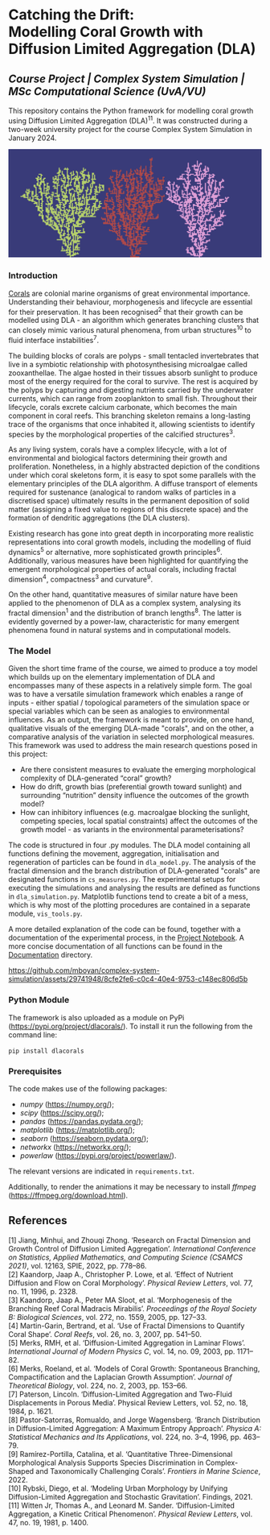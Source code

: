 # Catching the Drift:<br/>Modelling Coral Growth with Diffusion Limited Aggregation (DLA)
## _Course Project | Complex System Simulation | MSc Computational Science (UvA/VU)_

This repository contains the Python framework for modelling coral growth using Diffusion Limited Aggregation (DLA)<sup>11</sup>. It was constructed during a two-week university project for the course Complex System Simulation in January 2024.

![background_base](https://github.com/mboyan/complex-system-simulation/blob/boyan-final-cleanup/Images/background_base_cropped.png)


### Introduction
[Corals](https://kids.frontiersin.org/articles/10.3389/frym.2019.00143) are colonial marine organisms of great environmental importance.
Understanding their behaviour, morphogenesis and lifecycle are essential for their preservation.
It has been recognised<sup>2</sup> that their growth can be modelled using DLA - an algorithm which generates branching clusters that can closely mimic various natural phenomena, from urban structures<sup>10</sup> to fluid interface instabilities<sup>7</sup>.

The building blocks of corals are polyps - small tentacled invertebrates that live in a symbiotic relationship with photosynthesising microalgae called zooxanthellae.
The algae hosted in their tissues absorb sunlight to produce most of the energy required for the coral to survive.
The rest is acquired by the polyps by capturing and digesting nutrients carried by the underwater currents, which can range from zooplankton to small fish.
Throughout their lifecycle, corals excrete calcium carbonate, which becomes the main component in coral reefs.
This branching skeleton remains a long-lasting trace of the organisms that once inhabited it, allowing scientists to identify species by the morphological properties of the calcified structures<sup>3</sup>.

As any living system, corals have a complex lifecycle, with a lot of environmental and biological factors determining their growth and proliferation.
Nonetheless, in a highly abstracted depiction of the conditions under which coral skeletons form, it is easy to spot some parallels with the elementary principles of the DLA algorithm.
A diffuse transport of elements required for sustenance (analogical to random walks of particles in a discretised space) ultimately results in the permanent deposition of solid matter (assigning a fixed value to regions of this discrete space) and the formation of dendritic aggregations (the DLA clusters).

Existing research has gone into great depth in incorporating more realistic representations into coral growth models, including the modelling of fluid dynamics<sup>5</sup> or alternative, more sophisticated growth principles<sup>6</sup>. Additionally, various measures have been highlighted for quantifying the emergent morphological properties of actual corals, including fractal dimension<sup>4</sup>, compactness<sup>3</sup> and curvature<sup>9</sup>.

On the other hand, quantitative measures of similar nature have been applied to the phenomenon of DLA as a complex system, analysing its fractal dimension<sup>1</sup> and the distribution of branch lengths<sup>8</sup>. The latter is evidently governed by a power-law, characteristic for many emergent phenomena found in natural systems and in computational models.

### The Model

Given the short time frame of the course, we aimed to produce a toy model which builds up on the elementary implementation of DLA and encompasses many of these aspects in a relatively simple form. The goal was to have a versatile simulation framework which enables a range of inputs - either spatial / topological parameters of the simulation space or special variables which can be seen as analogies to environmental influences. As an output, the framework is meant to provide, on one hand, qualitative visuals of the emerging DLA-made "corals", and on the other, a comparative analysis of the variation in selected morphological measures. This framework was used to address the main research questions posed in this project:
- Are there consistent measures to evaluate the emerging morphological complexity of DLA-generated “coral” growth?
- How do drift, growth bias (preferential growth toward sunlight) and surrounding “nutrition” density influence the outcomes of the growth model?
- How can inhibitory influences (e.g. macroalgae blocking the sunlight, competing species, local spatial constraints) affect the outcomes of the growth model - as variants in the environmental parameterisations?

The code is structured in four .py modules. The DLA model containing all functions defining the movement, aggregation, initialisation and regeneration of particles can be found in `dla_model.py`. The analysis of the fractal dimension and the branch distribution of DLA-generated "corals" are designated functions in `cs_measures.py`. The experimental setups for executing the simulations and analysing the results are defined as functions in `dla_simulation.py`. Matplotlib functions tend to create a bit of a mess, which is why most of the plotting procedures are contained in a separate module, `vis_tools.py`.

A more detailed explanation of the code can be found, together with a documentation of the experimental process, in the [Project Notebook](https://github.com/mboyan/complex-system-simulation/blob/main/Code/ProjectNotebook.ipynb).
A more concise documentation of all functions can be found in the [Documentation](https://github.com/mboyan/complex-system-simulation/tree/main/Documentation) directory.



https://github.com/mboyan/complex-system-simulation/assets/29741948/8cfe2fe6-c0c4-40e4-9753-c148ec806d5b


### Python Module

The framework is also uploaded as a module on PyPi (https://pypi.org/project/dlacorals/). To install it run the following from the command line:

`pip install dlacorals`

### Prerequisites

The code makes use of the following packages:
- _numpy_ (https://numpy.org/);
- _scipy_ (https://scipy.org/);
- _pandas_ (https://pandas.pydata.org/);
- _matplotlib_ (https://matplotlib.org/);
- _seaborn_ (https://seaborn.pydata.org/);
- _networkx_ (https://networkx.org/);
- _powerlaw_ (https://pypi.org/project/powerlaw/).

The relevant versions are indicated in `requirements.txt`.

Additionally, to render the animations it may be necessary to install _ffmpeg_ (https://ffmpeg.org/download.html).


## References
[1] Jiang, Minhui, and Zhouqi Zhong. ‘Research on Fractal Dimension and Growth Control of Diffusion Limited Aggregation’. _International Conference on Statistics, Applied Mathematics, and Computing Science (CSAMCS 2021)_, vol. 12163, SPIE, 2022, pp. 778–86.  
[2] Kaandorp, Jaap A., Christopher P. Lowe, et al. ‘Effect of Nutrient Diffusion and Flow on Coral Morphology’. _Physical Review Letters_, vol. 77, no. 11, 1996, p. 2328.  
[3] Kaandorp, Jaap A., Peter MA Sloot, et al. ‘Morphogenesis of the Branching Reef Coral Madracis Mirabilis’. _Proceedings of the Royal Society B: Biological Sciences_, vol. 272, no. 1559, 2005, pp. 127–33.  
[4] Martin-Garin, Bertrand, et al. ‘Use of Fractal Dimensions to Quantify Coral Shape’. _Coral Reefs_, vol. 26, no. 3, 2007, pp. 541–50.  
[5] Merks, RMH, et al. ‘Diffusion-Limited Aggregation in Laminar Flows’. _International Journal of Modern Physics C_, vol. 14, no. 09, 2003, pp. 1171–82.  
[6] Merks, Roeland, et al. ‘Models of Coral Growth: Spontaneous Branching, Compactification and the Laplacian Growth Assumption’. _Journal of Theoretical Biology_, vol. 224, no. 2, 2003, pp. 153–66.  
[7] Paterson, Lincoln. ‘Diffusion-Limited Aggregation and Two-Fluid Displacements in Porous Media’. Physical Review Letters, vol. 52, no. 18, 1984, p. 1621.  
[8] Pastor-Satorras, Romualdo, and Jorge Wagensberg. ‘Branch Distribution in Diffusion-Limited Aggregation: A Maximum Entropy Approach’. _Physica A: Statistical Mechanics and Its Applications_, vol. 224, no. 3–4, 1996, pp. 463–79.  
[9] Ramírez-Portilla, Catalina, et al. ‘Quantitative Three-Dimensional Morphological Analysis Supports Species Discrimination in Complex-Shaped and Taxonomically Challenging Corals’. _Frontiers in Marine Science_, 2022.  
[10] Rybski, Diego, et al. ‘Modeling Urban Morphology by Unifying Diffusion-Limited Aggregation and Stochastic Gravitation’. Findings, 2021.  
[11] Witten Jr, Thomas A., and Leonard M. Sander. ‘Diffusion-Limited Aggregation, a Kinetic Critical Phenomenon’. _Physical Review Letters_, vol. 47, no. 19, 1981, p. 1400.  

